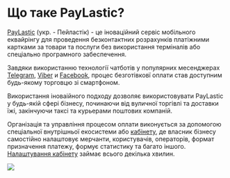 # Що таке PayLastic?

[PayLastic](https://paylastic.me/) \(укр. - Пейластік\) - це іноваційний сервіс мобільного еквайрінгу для проведення безконтактних розрахунків платіжними картками за товари та послуги без використання терміналів або спеціально програмного забеспечення.

Завдяки використанню технології чатботів у популярних месенджерах [Telegram](https://t.me/paylasticbot), [Viber](https://viber.com/paylastic) и [Facebook](https://m.me/paylastic), процес безготівковї оплати став доступним будь-якому торговцю зі смартфоном.

Використання іноваійного подходу дозволяє використовувати PayLastic у будь-якій сфері бізнесу, починаючи від вуличної торгівлі та доставки їжі, закінчуючи таксі та курьерами поштових компаній.

Організація та управління процесом оплати виконується за допомогою спеціальної внутрішньої екосистеми або [кабінету](https://paylastic.me/signin), де власник бізнесу самостійно налаштовує мерчанти, користувачів, операторів, формат призначення платежу, формує статистику та багато іншого. [Налаштування кабінету](https://paylastic.gitbook.io/paylastic-oshad/~/edit/drafts/-LFDYYujBykyzRyNwtBh/nalashtuvannya-kabinetu/a.-vkhod-v-kabinet) займає всього декілька хвилин.

![](.gitbook/assets/back_pc_sphone_white_cube.png)


